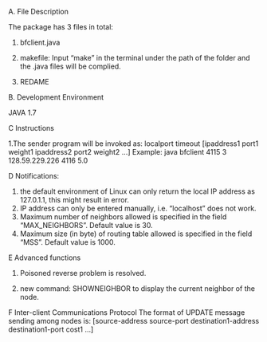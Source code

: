 
A. File Description

The package has 3 files in total:
1) bfclient.java

2) makefile: Input “make” in the terminal under the path of the folder and the .java files will be complied.

3) REDAME

B. Development Environment

JAVA 1.7

C Instructions

1.The sender program will be invoked as:
localport timeout [ipaddress1 port1 weight1 ipaddress2 port2 weight2 …]
Example: java bfclient 4115 3 128.59.229.226 4116 5.0

D Notifications:

1) the default environment of Linux can only return the local IP address as 127.0.1.1, this might result in error.
2) IP address can only be entered manually, i.e. “localhost” does not work.
3) Maximum number of neighbors allowed is specified in the field “MAX_NEIGHBORS”. Default value is 30.
4) Maximum size (in byte) of routing table allowed is specified in the field “MSS”. Default value is 1000.

E Advanced functions

1) Poisoned reverse problem is resolved.

2) new command: SHOWNEIGHBOR to display the current neighbor of the node.

F Inter-client Communications Protocol
The format of UPDATE message sending among nodes is: [source-address source-port destination1-address destination1-port cost1 …]
